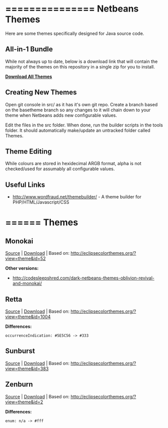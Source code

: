 ===============
Netbeans Themes
===============

Here are some themes specifically designed for Java source code.


## All-in-1 Bundle

While not always up to date, below is a download link that will contain the majority of the themes on this repository in a single zip for you to install.

**[Download All Themes](https://github.com/downloads/Zren/Netbeans-Themes/Netbean%20Themes.zip)**


## Creating New Themes

Open git console in src/ as it has it's own git repo. Create a branch based on the basetheme branch so any changes to it will chain down to your theme when Netbeans adds new configurable values.

Edit the files in the src folder. When done, run the builder scripts in the tools folder. It should automatically make/update an untracked folder called Themes.


## Theme Editing

While colours are stored in hexidecimal ARGB format, alpha is not checked/used for assumably all configurable values.


## Useful Links

*   http://www.wordfraud.net/themebuilder/ - A theme builder for PHP/HTML/Javascript/CSS





======
Themes
======

## Monokai

[Source](https://github.com/Zren/Netbeans-Themes/tree/Monokai/src) |
[Download](https://github.com/downloads/Zren/Netbeans-Themes/Monokai.zip) |
Based on: http://eclipsecolorthemes.org/?view=theme&id=52

**Other versions:**

*   http://codesleepshred.com/dark-netbeans-themes-oblivion-revival-and-monokai/


## Retta

[Source](https://github.com/Zren/Netbeans-Themes/tree/Retta/src) |
[Download](https://github.com/downloads/Zren/Netbeans-Themes/Retta.zip) |
Based on: http://eclipsecolorthemes.org/?view=theme&id=1004

**Differences:**

    occurrenceIndication: #5E5C56 -> #333
 
 
## Sunburst

[Source](https://github.com/Zren/Netbeans-Themes/tree/Sunburst/src) |
[Download](https://github.com/downloads/Zren/Netbeans-Themes/Sunburst.zip) |
Based on: http://eclipsecolorthemes.org/?view=theme&id=383


## Zenburn

[Source](https://github.com/Zren/Netbeans-Themes/tree/Zenburn/src) |
[Download](https://github.com/downloads/Zren/Netbeans-Themes/Zenburn.zip) |
Based on: http://eclipsecolorthemes.org/?view=theme&id=2

**Differences:**

    enum: n/a -> #fff